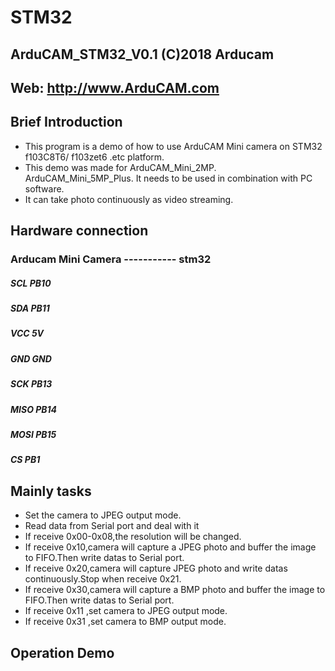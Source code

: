 # STM32
## ArduCAM_STM32_V0.1 (C)2018 Arducam 
## Web: http://www.ArduCAM.com

## Brief Introduction
- This program is a demo of how to use ArduCAM Mini camera on STM32 f103C8T6/ f103zet6 .etc platform.
- This demo was made for ArduCAM_Mini_2MP. ArduCAM_Mini_5MP_Plus. It needs to be used in combination with PC software.
- It can take photo continuously as video streaming.

## Hardware connection
###          Arducam Mini Camera ----------- stm32    
#####                SCL                      PB10               
#####                SDA                      PB11
#####                VCC                      5V
#####                GND                      GND
#####                SCK                      PB13                      
#####                MISO                     PB14
#####                MOSI                     PB15
#####                CS                       PB1


## Mainly tasks
- Set the camera to JPEG output mode.
- Read data from Serial port and deal with it
- If receive 0x00-0x08,the resolution will be changed.
- If receive 0x10,camera will capture a JPEG photo and buffer the image to FIFO.Then write datas to Serial port.
- If receive 0x20,camera will capture JPEG photo and write datas continuously.Stop when receive 0x21.
- If receive 0x30,camera will capture a BMP  photo and buffer the image to FIFO.Then write datas to Serial port.
- If receive 0x11 ,set camera to JPEG output mode.
- If receive 0x31 ,set camera to BMP  output mode.

## Operation Demo
